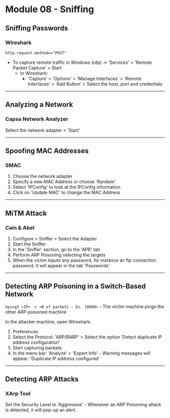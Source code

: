 # Module 08 - Sniffing #

## Sniffing Passwords ##

### Wireshark ###
``` http.request.method=="POST" ```

* To capture remote traffic in Windows (rdp) -> 'Services' > 'Remote Packet Capture' > Start
    * In Wireshark:
        * 'Capture' > 'Options' > 'Manage Interfaces' > 'Remote Interfaces' > 'Add Button' > Select the host, port and credentials


- - - -

## Analyzing a Network ##

### Capsa Network Analyzer ###
Select the network adapter > 'Start'


- - - - 

## Spoofing MAC Addresses ##

### SMAC ###
1. Choose the network adapter
2. Specify a new MAC Address or choose 'Random'
3. Select 'IPConfig' to look at the IPConfig information
4. Click on 'Update MAC' to change the MAC Address


- - - -

## MiTM Attack ##

### Cain & Abel ###
1. Configure > Sniffer > Select the Adapter
2. Start the Sniffer
3. In the 'Sniffer' section, go to the 'APR' tab
4. Perform ARP Poisoning selecting the targets
5. When the victim inputs any password, for instance an ftp connection password, it will appear in the tab 'Passwords'


- - - -

## Detecting ARP Poisoning in a Switch-Based Network ##

``` hping3 <IP> -c <N of packets - Ex. 10000> ``` - The victim machine pings the other ARP-poisoned machine

In the attacker machine, open Wireshark:
1. Preferences
2. Select the Protocol: 'ARP/RARP' > Select the option 'Detect duplicate IP address configuration'
3. Start capturing packets
4. In the menu bar: 'Analyze' > 'Expert Info' - Warning messages will appear: 'Duplicate IP address configured'


- - - - 

## Detecting ARP Attacks ##

### XArp Tool ###
Set the Security Level to 'Aggressive' - Whenever an ARP Poisoning attack is detected, it will pop-up an alert.

